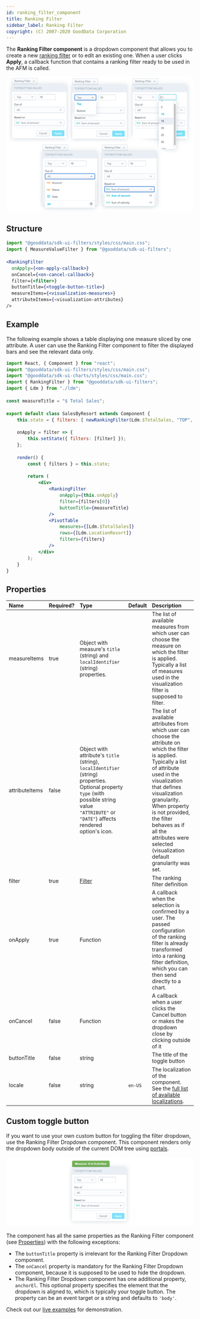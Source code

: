 ```yaml
---
id: ranking_filter_component
title: Ranking Filter
sidebar_label: Ranking Filter
copyright: (C) 2007-2020 GoodData Corporation
---
```


The **Ranking Filter component** is a dropdown component that allows you to create a new [ranking filter](30_tips__filter_visual_components.md#ranking-filter) or to edit an existing one. When a user clicks **Apply**, a callback function that contains a ranking filter ready to be used in the AFM is called.

![Ranking Filter Component](assets/ranking_filter_combined.png "Ranking Filter Component")

## Structure

```jsx
import "@gooddata/sdk-ui-filters/styles/css/main.css";
import { MeasureValueFilter } from "@gooddata/sdk-ui-filters";

<RankingFilter
  onApply={<on-apply-callback>}
  onCancel={<on-cancel-callback>}
  filter={<filter>}
  buttonTitle={<toggle-button-title>}
  measureItems={<visualization-measures>}
  attributeItems={<visualization-attributes}
/>
```     

## Example

The following example shows a table displaying one measure sliced by one attribute. A user can use the Ranking Filter component to filter the displayed bars and see the relevant data only.

```jsx
import React, { Component } from "react";
import "@gooddata/sdk-ui-filters/styles/css/main.css";
import "@gooddata/sdk-ui-charts/styles/css/main.css";
import { RankingFilter } from "@gooddata/sdk-ui-filters";
import { Ldm } from "./ldm";

const measureTitle = "$ Total Sales";

export default class SalesByResort extends Component {
    this.state = { filters: [ newRankingFilter(Ldm.$TotalSales, "TOP", 3) ] };

    onApply = filter => {
        this.setState({ filters: [filter] });
    };

    render() {
        const { filters } = this.state;

        return (
            <div>
                <RankingFilter
                    onApply={this.onApply}
                    filter={filters[0]}
                    buttonTitle={measureTitle}
                />
                <PivotTable
                    measures={[Ldm.$TotalSales]}
                    rows={[Ldm.LocationResort]}
                    filters={filters}
                />
            </div>
        );
    }
}
```
## Properties

| Name                         | Required? | Type                                                            | Default                                   | Description                                                                                                                                                                                                                                                                                                                                   |
| :--------------------------- | :-------- | :-------------------------------------------------------------- | :---------------------------------------- | :-------------------------------------------------------------------------------------------------------------------------------------------------------------------------------------------------------------------------------------------------------------------------------------------------------------------------------------------- |
| measureItems                 | true      | Object with measure's `title` (string) and `localIdentifier` (string) properties.                                                                |                                           | The list of available measures from which user can choose the measure on which the filter is applied. Typically a list of measures used in the visualization filter is supposed to filter.                                                                                                    |
| attributeItems                 | false      | Object with attribute's `title` (string), `localIdentifier` (string) properties. Optional property `type` (with possible string value `"ATTRIBUTE"` or `"DATE"`) affects rendered option's icon.                                                               |                                           | The list of available attributes from which user can choose the attribute on which the filter is applied. Typically a list of attribute used in the visualization that defines visualization granularity. When property is not provided, the filter behaves as if all the attributes were selected (visualization default granularity was set.|
| filter                       | true      | [Filter](30_tips__filter_visual_components.md#ranking-filter) |                                           | The ranking filter definition                                                                                                                                                                                                                                                                                                           |
| onApply                      | true      | Function                                                        |                                           | A callback when the selection is confirmed by a user. The passed configuration of the ranking filter is already transformed into a ranking filter definition, which you can then send directly to a chart.                                                                                                                        |
| onCancel                     | false     | Function                                                        |                                           | A callback when a user clicks the Cancel button or makes the dropdown close by clicking outside of it                                                                                                                                                                                                                                        |
| buttonTitle                  | false     | string                                                          |                                           | The title of the toggle button                                                                                                                                                                                                                                                                                                                           |
| locale                       | false     | string                                                          | `en-US`                                   | The localization of the component. See the [full list of available localizations](https://github.com/gooddata/gooddata-ui-sdk/blob/master/libs/sdk-ui/src/base/localization/Locale.ts).                                                                                                                                                                        |

## Custom toggle button

If you want to use your own custom button for toggling the filter dropdown, use the Ranking Filter Dropdown component. This component renders only the dropdown body outside of the current DOM tree using [portals](https://reactjs.org/docs/portals.html).

![Custom button](assets/ranking_filter_custom_button.png "Custom button")

The component has all the same properties as the Ranking Filter component (see [Properties](#Properties)) with the following exceptions:
* The `buttonTitle` property is irrelevant for the Ranking Filter Dropdown component.
* The `onCancel` property is mandatory for the Ranking Filter Dropdown component, because it is supposed to be used to hide the dropdown.
* The Ranking Filter Dropdown component has one additional property, `anchorEl`. This optional property specifies the element that the dropdown is aligned to, which is typically your toggle button. The property can be an event target or a string and defaults to `'body'`.

Check out our [live examples](https://github.com/gooddata/gooddata-ui-sdk/tree/master/examples/sdk-examples) for demonstration.
